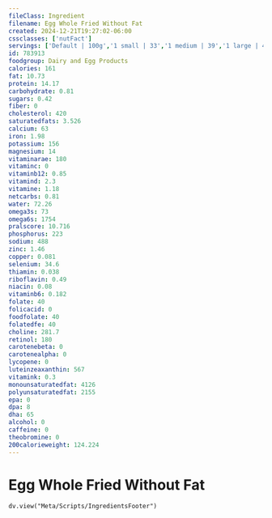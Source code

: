 ```yaml
---
fileClass: Ingredient
filename: Egg Whole Fried Without Fat
created: 2024-12-21T19:27:02-06:00
cssclasses: ['nutFact']
servings: ['Default | 100g','1 small | 33','1 medium | 39','1 large | 44','1 extra large | 51','1 jumbo | 57','1 egg, ns as to size | 44','1 cup | 129']
id: 783913
foodgroup: Dairy and Egg Products 
calories: 161
fat: 10.73
protein: 14.17
carbohydrate: 0.81
sugars: 0.42
fiber: 0
cholesterol: 420
saturatedfats: 3.526
calcium: 63
iron: 1.98
potassium: 156
magnesium: 14
vitaminarae: 180
vitaminc: 0
vitaminb12: 0.85
vitamind: 2.3
vitamine: 1.18
netcarbs: 0.81
water: 72.26
omega3s: 73
omega6s: 1754
pralscore: 10.716
phosphorus: 223
sodium: 488
zinc: 1.46
copper: 0.081
selenium: 34.6
thiamin: 0.038
riboflavin: 0.49
niacin: 0.08
vitaminb6: 0.182
folate: 40
folicacid: 0
foodfolate: 40
folatedfe: 40
choline: 281.7
retinol: 180
carotenebeta: 0
carotenealpha: 0
lycopene: 0
luteinzeaxanthin: 567
vitamink: 0.3
monounsaturatedfat: 4126
polyunsaturatedfat: 2155
epa: 0
dpa: 8
dha: 65
alcohol: 0
caffeine: 0
theobromine: 0
200calorieweight: 124.224
---
```


# Egg Whole Fried Without Fat

```dataviewjs
dv.view("Meta/Scripts/IngredientsFooter")
```